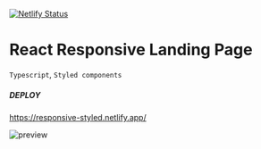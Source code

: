 [![Netlify Status](https://api.netlify.com/api/v1/badges/642486e0-3ff0-4cff-a424-2289765310ce/deploy-status)](https://app.netlify.com/sites/traversy-styled/deploys)

# React Responsive Landing Page

`Typescript`, `Styled components`

##### DEPLOY

https://responsive-styled.netlify.app/

![preview](https://user-images.githubusercontent.com/70297692/201552221-40f3eab7-7c60-4bc4-9ed8-4b882c089b3a.png)
